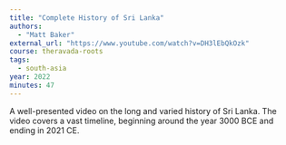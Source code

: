 ```yaml
---
title: "Complete History of Sri Lanka"
authors:
  - "Matt Baker"
external_url: "https://www.youtube.com/watch?v=DH3lEbQkOzk"
course: theravada-roots
tags:
  - south-asia
year: 2022
minutes: 47
---
```


A well-presented video on the long and varied history of Sri Lanka. The video covers a vast timeline, beginning around the year 3000 BCE and ending in 2021 CE.